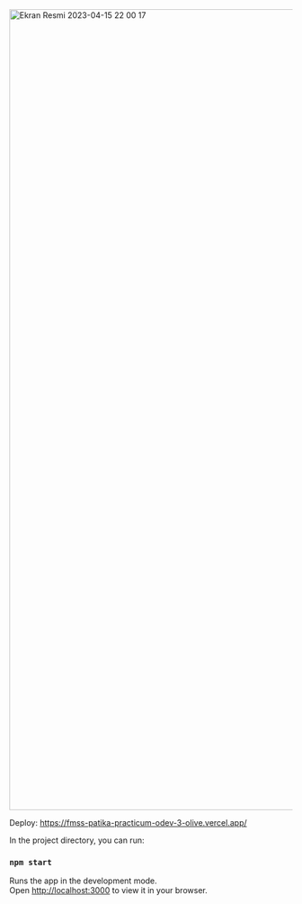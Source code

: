 

<img width="1423" alt="Ekran Resmi 2023-04-15 22 00 17" src="https://user-images.githubusercontent.com/86923236/232248660-d0b79676-c0ec-4d7c-bd7e-d38242c25076.png">

Deploy: https://fmss-patika-practicum-odev-3-olive.vercel.app/

In the project directory, you can run:

### `npm start`

Runs the app in the development mode.\
Open [http://localhost:3000](http://localhost:3000) to view it in your browser.
